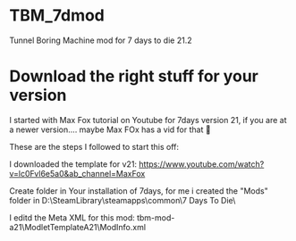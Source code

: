 # TBM_7dmod
Tunnel Boring Machine mod for 7 days to die 21.2



# Download the right stuff for your version
I started with Max Fox tutorial on Youtube for 7days version 21, 
if you are at a newer version.... maybe Max FOx has a vid for that :shrug:

These are the steps I followed to start this off:

I downloaded the template for v21:
https://www.youtube.com/watch?v=lc0Fvl6e5a0&ab_channel=MaxFox




Create folder in Your installation of 7days, for me i created the "Mods" folder in
D:\SteamLibrary\steamapps\common\7 Days To Die\

I editd the Meta XML for this mod:
tbm-mod-a21\ModletTemplateA21\ModInfo.xml




